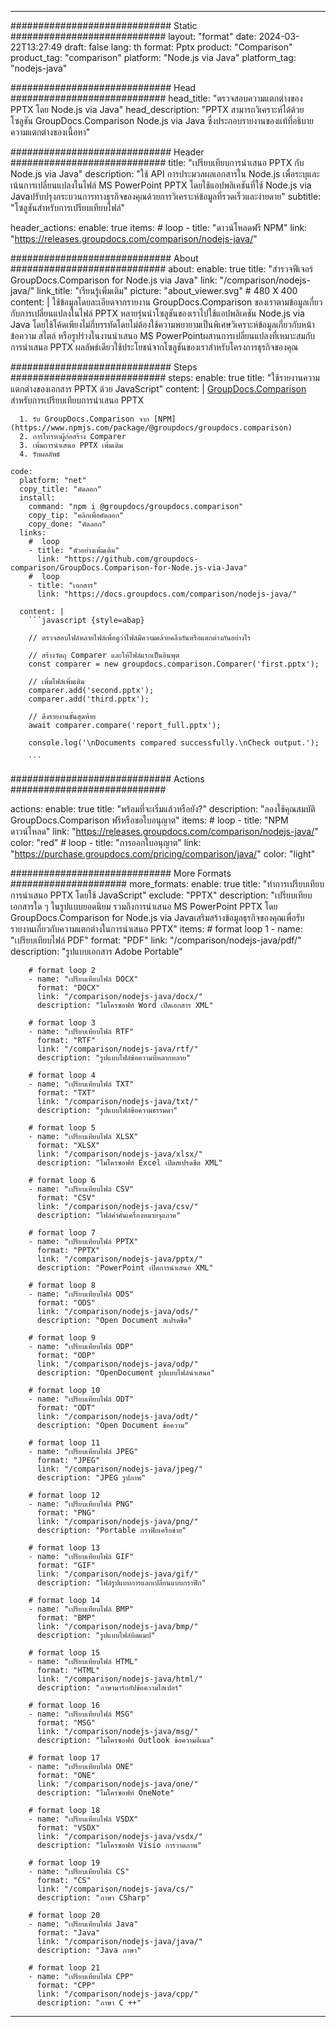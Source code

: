 
---
############################# Static ############################
layout: "format"
date:  2024-03-22T13:27:49
draft: false
lang: th
format: Pptx
product: "Comparison"
product_tag: "comparison"
platform: "Node.js via Java"
platform_tag: "nodejs-java"

############################# Head ############################
head_title: "ตรวจสอบความแตกต่างของ PPTX โดย Node.js via Java"
head_description: "PPTX สามารถวิเคราะห์ได้ด้วยโซลูชัน GroupDocs.Comparison Node.js via Java ซึ่งประกอบรายงานของแท้ที่อธิบายความแตกต่างของเนื้อหา"

############################# Header ############################
title: "เปรียบเทียบการนำเสนอ PPTX กับ Node.js via Java" 
description: "ใช้ API การประมวลผลเอกสารใน Node.js เพื่อระบุและเน้นการเปลี่ยนแปลงในไฟล์ MS PowerPoint PPTX โดยใช้แอปพลิเคชันที่ใช้ Node.js via Javaปรับปรุงกระบวนการทางธุรกิจของคุณด้วยการวิเคราะห์ข้อมูลที่รวดเร็วและง่ายดาย"
subtitle: "โซลูชันสำหรับการเปรียบเทียบไฟล์" 

header_actions:
  enable: true
  items:
    #  loop
    - title: "ดาวน์โหลดฟรี NPM"
      link: "https://releases.groupdocs.com/comparison/nodejs-java/"
      
############################# About ############################
about:
    enable: true
    title: "สำรวจฟีเจอร์ GroupDocs.Comparison for Node.js via Java"
    link: "/comparison/nodejs-java/"
    link_title: "เรียนรู้เพิ่มเติม"
    picture: "about_viewer.svg" # 480 X 400
    content: |
       ใช้ข้อมูลโดยละเอียดจากรายงาน GroupDocs.Comparison ของเราตามข้อมูลเกี่ยวกับการเปลี่ยนแปลงในไฟล์ PPTX หลายรุ่นนำโซลูชันของเราไปใช้แอปพลิเคชัน Node.js via Java โดยใช้โค้ดเพียงไม่กี่บรรทัดโดยไม่ต้องใช้ความพยายามเป็นพิเศษวิเคราะห์ข้อมูลเกี่ยวกับหน้า ข้อความ สไตล์ หรือรูปร่างในงานนำเสนอ MS PowerPointผสานการเปลี่ยนแปลงที่เหมาะสมกับการนำเสนอ PPTX ผลลัพธ์เดียวใช้ประโยชน์จากโซลูชันของเราสำหรับโครงการธุรกิจของคุณ

############################# Steps ############################
steps:
    enable: true
    title: "ใช้รายงานความแตกต่างของเอกสาร PPTX ด้วย JavaScript"
    content: |
      [GroupDocs.Comparison](https://products.groupdocs.com/comparison/nodejs-java/) สำหรับการเปรียบเทียบการนำเสนอ PPTX
      
      1. รับ GroupDocs.Comparison จาก [NPM](https://www.npmjs.com/package/@groupdocs/groupdocs.comparison)
      2. การโทรหาผู้ก่อสร้าง Comparer
      3. เพิ่มการนำเสนอ PPTX เพิ่มเติม
      4. รับผลลัพธ์
   
    code:
      platform: "net"
      copy_title: "คัดลอก"
      install:
        command: "npm i @groupdocs/groupdocs.comparison"
        copy_tip: "คลิกเพื่อคัดลอก"
        copy_done: "คัดลอก"
      links:
        #  loop
        - title: "ตัวอย่างเพิ่มเติม"
          link: "https://github.com/groupdocs-comparison/GroupDocs.Comparison-for-Node.js-via-Java"
        #  loop
        - title: "เอกสาร"
          link: "https://docs.groupdocs.com/comparison/nodejs-java/"
          
      content: |
        ```javascript {style=abap}

        // ตรวจสอบไฟล์หลายไฟล์เพื่อดูว่าไฟล์มีความคล้ายคลึงกันหรือแตกต่างกันอย่างไร

        // สร้างวัตถุ Comparer และให้ไฟล์แรกเป็นอินพุต
        const comparer = new groupdocs.comparison.Comparer('first.pptx');

        // เพิ่มไฟล์เพิ่มเติม
        comparer.add('second.pptx');
        comparer.add('third.pptx');

        // ดึงรายงานขั้นสุดท้าย
        await comparer.compare('report_full.pptx');

        console.log('\nDocuments compared successfully.\nCheck output.');
        
        ```            

############################# Actions ############################

actions:
  enable: true
  title: "พร้อมที่จะเริ่มแล้วหรือยัง?"
  description: "ลองใช้คุณสมบัติ GroupDocs.Comparison ฟรีหรือขอใบอนุญาต"
  items:
    #  loop
    - title: "NPM ดาวน์โหลด"
      link: "https://releases.groupdocs.com/comparison/nodejs-java/"
      color: "red"
        #  loop
    - title: "การออกใบอนุญาต"
      link: "https://purchase.groupdocs.com/pricing/comparison/java/"
      color: "light"


############################# More Formats #####################
more_formats:
    enable: true
    title: "ทำการเปรียบเทียบการนำเสนอ PPTX โดยใช้ JavaScript"
    exclude: "PPTX"
    description: "เปรียบเทียบเอกสารใด ๆ ในรูปแบบยอดนิยม รวมถึงการนำเสนอ MS PowerPoint PPTX โดย GroupDocs.Comparison for Node.js via Javaเสริมสร้างข้อมูลธุรกิจของคุณเพื่อรับรายงานเกี่ยวกับความแตกต่างในการนำเสนอ PPTX"
    items: 
        # format loop 1
        - name: "เปรียบเทียบไฟล์ PDF"
          format: "PDF"
          link: "/comparison/nodejs-java/pdf/"
          description: "รูปแบบเอกสาร Adobe Portable"

        # format loop 2
        - name: "เปรียบเทียบไฟล์ DOCX"
          format: "DOCX"
          link: "/comparison/nodejs-java/docx/"
          description: "ไมโครซอฟท์ Word เปิดเอกสาร XML"

        # format loop 3
        - name: "เปรียบเทียบไฟล์ RTF"
          format: "RTF"
          link: "/comparison/nodejs-java/rtf/"
          description: "รูปแบบไฟล์ข้อความที่หลากหลาย"

        # format loop 4
        - name: "เปรียบเทียบไฟล์ TXT"
          format: "TXT"
          link: "/comparison/nodejs-java/txt/"
          description: "รูปแบบไฟล์ข้อความธรรมดา"

        # format loop 5
        - name: "เปรียบเทียบไฟล์ XLSX"
          format: "XLSX"
          link: "/comparison/nodejs-java/xlsx/"
          description: "ไมโครซอฟท์ Excel เปิดสเปรดชีต XML"

        # format loop 6
        - name: "เปรียบเทียบไฟล์ CSV"
          format: "CSV"
          link: "/comparison/nodejs-java/csv/"
          description: "ไฟล์ค่าคั่นเครื่องหมายจุลภาค"

        # format loop 7
        - name: "เปรียบเทียบไฟล์ PPTX"
          format: "PPTX"
          link: "/comparison/nodejs-java/pptx/"
          description: "PowerPoint เปิดการนำเสนอ XML"

        # format loop 8
        - name: "เปรียบเทียบไฟล์ ODS"
          format: "ODS"
          link: "/comparison/nodejs-java/ods/"
          description: "Open Document สเปรดชีต"

        # format loop 9
        - name: "เปรียบเทียบไฟล์ ODP"
          format: "ODP"
          link: "/comparison/nodejs-java/odp/"
          description: "OpenDocument รูปแบบไฟล์นำเสนอ"

        # format loop 10
        - name: "เปรียบเทียบไฟล์ ODT"
          format: "ODT"
          link: "/comparison/nodejs-java/odt/"
          description: "Open Document ข้อความ"

        # format loop 11
        - name: "เปรียบเทียบไฟล์ JPEG"
          format: "JPEG"
          link: "/comparison/nodejs-java/jpeg/"
          description: "JPEG รูปภาพ"

        # format loop 12
        - name: "เปรียบเทียบไฟล์ PNG"
          format: "PNG"
          link: "/comparison/nodejs-java/png/"
          description: "Portable กราฟิกเครือข่าย"

        # format loop 13
        - name: "เปรียบเทียบไฟล์ GIF"
          format: "GIF"
          link: "/comparison/nodejs-java/gif/"
          description: "ไฟล์รูปแบบการแลกเปลี่ยนแบบกราฟิก"

        # format loop 14
        - name: "เปรียบเทียบไฟล์ BMP"
          format: "BMP"
          link: "/comparison/nodejs-java/bmp/"
          description: "รูปแบบไฟล์บิตแมป"

        # format loop 15
        - name: "เปรียบเทียบไฟล์ HTML"
          format: "HTML"
          link: "/comparison/nodejs-java/html/"
          description: "ภาษามาร์กอัปข้อความไฮเปอร์"

        # format loop 16
        - name: "เปรียบเทียบไฟล์ MSG"
          format: "MSG"
          link: "/comparison/nodejs-java/msg/"
          description: "ไมโครซอฟท์ Outlook ข้อความอีเมล"

        # format loop 17
        - name: "เปรียบเทียบไฟล์ ONE"
          format: "ONE"
          link: "/comparison/nodejs-java/one/"
          description: "ไมโครซอฟท์ OneNote"

        # format loop 18
        - name: "เปรียบเทียบไฟล์ VSDX"
          format: "VSDX"
          link: "/comparison/nodejs-java/vsdx/"
          description: "ไมโครซอฟท์ Visio การวาดภาพ"

        # format loop 19
        - name: "เปรียบเทียบไฟล์ CS"
          format: "CS"
          link: "/comparison/nodejs-java/cs/"
          description: "ภาษา CSharp"

        # format loop 20
        - name: "เปรียบเทียบไฟล์ Java"
          format: "Java"
          link: "/comparison/nodejs-java/java/"
          description: "Java ภาษา"
          
        # format loop 21
        - name: "เปรียบเทียบไฟล์ CPP"
          format: "CPP"
          link: "/comparison/nodejs-java/cpp/"
          description: "ภาษา C ++"
---